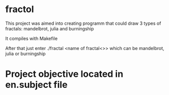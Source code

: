 # fractol

This project was aimed into creating programm that could draw 3 types of fractals: mandelbrot, julia and burningship

It compiles with Makefile

After that just enter ./fractal <name of fractal<>> which can be mandelbrot, julia or burningship

# Project objective located in en.subject file
